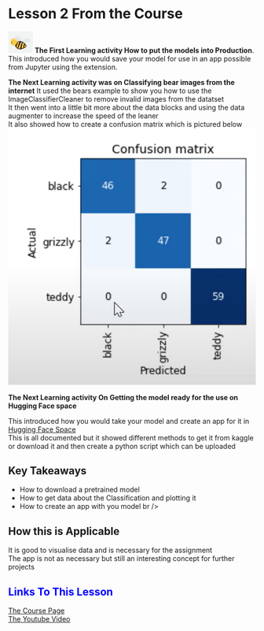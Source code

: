 
# Lesson 2 From the Course 
![Bee](/images/bee.png)
**The First Learning activity How to put the models into Production**. <br />
This introduced how you would save your model for use in an app possible from Jupyter using the extension. <br />

**The Next Learning activity was on Classifying bear images from the internet**
It used the bears example to show you how to use the ImageClassifierCleaner to remove invalid images from the datatset<br />
It then went into a little bit more about the data blocks and using the data augmenter to increase the speed of the leaner <br />
It also showed how to create a confusion matrix which is pictured below <br />
![Conf Matrix](/images/confusion.png)  <br />

**The Next Learning activity On Getting the model ready for the use on Hugging Face space**

This introduced how you would take your model and create an app for it in [Hugging Face Space](https://huggingface.co/spaces) <br />
This is all documented but it showed different methods to get it from kaggle or download it and then create a python script which can be uploaded <br />

## Key Takeaways 
- How to download a pretrained model <br />
- How to get data about the Classification and plotting it <br />
- How to create an app with you model br />

## How this is Applicable 
It is good to visualise data and is necessary for the assignment <br />
The app is not as necessary but still an interesting concept for further projects<br />
## <span style="color:blue">Links To This Lesson</span>
[The Course Page](https://course.fast.ai/Lessons/lesson2.html)<br />
[The Youtube Video](https://www.youtube.com/watch?v=F4tvM4Vb3A0&t=18s&ab_channel=JeremyHoward)

